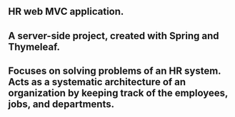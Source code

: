 ## HR web MVC application.

## A server-side project, created with Spring and Thymeleaf.

## Focuses on solving problems of an HR system. Acts as a systematic architecture of an organization by keeping track of the employees, jobs, and departments.


